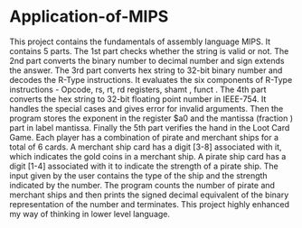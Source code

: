 # Application-of-MIPS
This project contains the fundamentals of assembly language MIPS.
It contains 5 parts. The 1st part checks whether the string is valid or not. The 2nd part converts the binary number to decimal number and sign extends the answer. The 3rd part converts hex string to 32-bit binary number and decodes the R-Type instructions. It evaluates the six components of R-Type instructions - Opcode, rs, rt, rd registers, shamt , funct . The 4th part converts the hex string to 32-bit floating point number in IEEE-754. It handles the special cases and gives error for invalid arguments. Then the program stores the exponent in the register $a0 and the mantissa (fraction ) part in label mantissa. Finally the 5th part verifies the hand in the Loot Card Game. Each player has a combination of pirate and merchant ships for a total of 6 cards. 
A merchant ship card has a digit [3-8] associated with it, which indicates the gold coins in a merchant ship. A pirate ship card has a digit [1-4] associated with it to indicate the strength of a pirate ship. The input given by the user contains the type of the ship and the strength indicated by the number. The program counts the number of pirate and merchant ships and then prints the signed decimal equivalent of the binary representation of the number and terminates.
This project highly enhanced my way of thinking in lower level language. 
